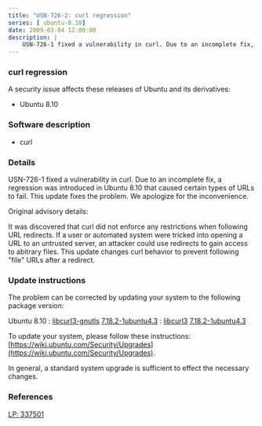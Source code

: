 ```yaml
---
title: "USN-726-2: curl regression"
series: [ ubuntu-8.10]
date: 2009-03-04 12:00:00
description: |
    USN-726-1 fixed a vulnerability in curl. Due to an incomplete fix, a regression was introduced in Ubuntu 8.10 that caused certain types of URLs to fail. This update fixes the problem. We apologize for the inconvenience.
--- 
```

 
 


### curl regression

A security issue affects these releases of Ubuntu and its derivatives:

* Ubuntu 8.10

### Software description

* curl 

### Details

USN-726-1 fixed a vulnerability in curl. Due to an incomplete fix, a regression was introduced in Ubuntu 8.10 that caused certain types of URLs to fail. This update fixes the problem. We apologize for the inconvenience.

Original advisory details:

 It was discovered that curl did not enforce any restrictions when following URL redirects. If a user or automated system were tricked into opening a URL to an untrusted server, an attacker could use redirects to gain access to abitrary files. This update changes curl behavior to prevent following &quot;file&quot; URLs after a redirect. 

### Update instructions

The problem can be corrected by updating your system to the following package version:

Ubuntu 8.10
 : [libcurl3-gnutls](https://launchpad.net/ubuntu/+source/curl) <span> [7.18.2-1ubuntu4.3](https://launchpad.net/ubuntu/+source/curl/7.18.2-1ubuntu4.3) </span> 
 : [libcurl3](https://launchpad.net/ubuntu/+source/curl) <span> [7.18.2-1ubuntu4.3](https://launchpad.net/ubuntu/+source/curl/7.18.2-1ubuntu4.3) </span> 

To update your system, please follow these instructions: [https://wiki.ubuntu.com/Security/Upgrades](https://wiki.ubuntu.com/Security/Upgrades).

In general, a standard system upgrade is sufficient to effect the necessary changes. 

### References

 
 [LP: 337501](https://launchpad.net/bugs/337501)
 

